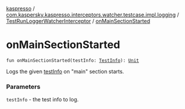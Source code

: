 [kaspresso](../../index.md) / [com.kaspersky.kaspresso.interceptors.watcher.testcase.impl.logging](../index.md) / [TestRunLoggerWatcherInterceptor](index.md) / [onMainSectionStarted](./on-main-section-started.md)

# onMainSectionStarted

`fun onMainSectionStarted(testInfo: `[`TestInfo`](../../com.kaspersky.kaspresso.testcases.models.info/-test-info/index.md)`): `[`Unit`](https://kotlinlang.org/api/latest/jvm/stdlib/kotlin/-unit/index.html)

Logs the given [testInfo](on-main-section-started.md#com.kaspersky.kaspresso.interceptors.watcher.testcase.impl.logging.TestRunLoggerWatcherInterceptor$onMainSectionStarted(com.kaspersky.kaspresso.testcases.models.info.TestInfo)/testInfo) on "main" section starts.

### Parameters

`testInfo` - the test info to log.